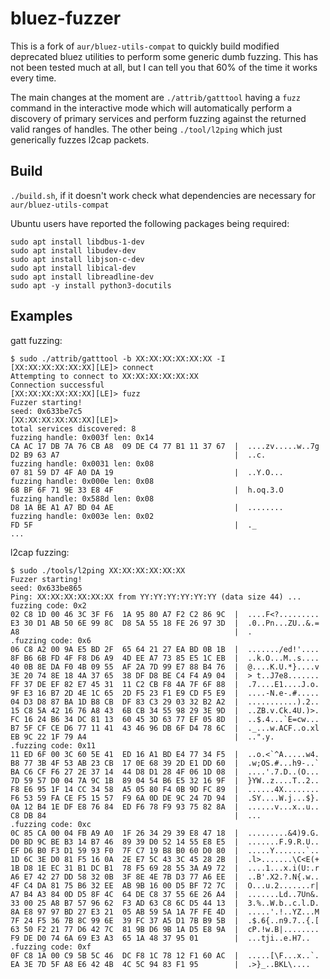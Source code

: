 # bluez-fuzzer

This is a fork of `aur/bluez-utils-compat` to quickly build modified deprecated bluez utilities to perform some generic dumb fuzzing. This has not been tested much at all, but I can tell you that 60% of the time it works every time.

The main changes at the moment are `./attrib/gatttool` having a `fuzz` command in the interactive mode which will automatically perform a discovery of primary services and perform fuzzing against the returned valid ranges of handles. The other being `./tool/l2ping` which just generically fuzzes l2cap packets. 

## Build

`./build.sh`, if it doesn't work check what dependencies are necessary for `aur/bluez-utils-compat`

Ubuntu users have reported the following packages being required:
```
sudo apt install libdbus-1-dev
sudo apt install libudev-dev
sudo apt install libjson-c-dev
sudo apt install libical-dev
sudo apt install libreadline-dev
sudo apt -y install python3-docutils
```

## Examples

gatt fuzzing:

```
$ sudo ./attrib/gatttool -b XX:XX:XX:XX:XX:XX -I
[XX:XX:XX:XX:XX:XX][LE]> connect
Attempting to connect to XX:XX:XX:XX:XX:XX
Connection successful
[XX:XX:XX:XX:XX:XX][LE]> fuzz
Fuzzer starting!
seed: 0x633be7c5
[XX:XX:XX:XX:XX:XX][LE]> 
total services discovered: 8
fuzzing handle: 0x003f len: 0x14
CA AC 17 DB 7A 76 CB A8  09 DE C4 77 B1 11 37 67  |  ....zv.....w..7g 
D2 B9 63 A7                                       |  ..c. 
fuzzing handle: 0x0031 len: 0x08
07 81 59 D7 4F A0 DA 19                           |  ..Y.O... 
fuzzing handle: 0x000e len: 0x08
68 BF 6F 71 9E 33 E8 4F                           |  h.oq.3.O 
fuzzing handle: 0x588d len: 0x08
D8 1A BE A1 A7 BD 04 AE                           |  ........ 
fuzzing handle: 0x003e len: 0x02
FD 5F                                             |  ._ 
...
```

l2cap fuzzing:

```
$ sudo ./tools/l2ping XX:XX:XX:XX:XX:XX
Fuzzer starting!
seed: 0x633be865
Ping: XX:XX:XX:XX:XX:XX from YY:YY:YY:YY:YY:YY (data size 44) ...
fuzzing code: 0x2
02 C8 1D 00 46 3C 3F F6  1A 95 80 A7 F2 C2 86 9C  |  ....F<?......... 
E3 30 D1 AB 50 6E 99 8C  D8 5A 55 18 FE 26 97 3D  |  .0..Pn...ZU..&.= 
A8                                                |  . 
.fuzzing code: 0x6
06 C8 A2 00 9A E5 BD 2F  65 64 21 27 EA BD 0B 1B  |  ......./ed!'.... 
8F B6 6B FD 4F F8 D6 A9  4D EE A7 73 85 E5 1C EB  |  ..k.O...M..s.... 
40 0B 8E DA F0 4B 09 55  AF 2A 7D 99 E7 88 B4 76  |  @....K.U.*}....v 
3E 20 74 8E 18 4A 37 65  38 DF D8 BE C4 F4 A9 04  |  > t..J7e8....... 
FF 37 DE EF 82 E7 45 31  11 C2 CB F8 4A 7F 6F 88  |  .7....E1....J.o. 
9F E3 16 B7 2D 4E 1C 65  2D F5 23 F1 E9 CD F5 E9  |  ....-N.e-.#..... 
04 D3 D8 87 BA 1D B8 CB  DF 83 C3 29 03 32 B2 A2  |  ...........).2.. 
15 C8 5A 42 16 76 A8 43  6B CB 34 55 98 29 3E 9D  |  ..ZB.v.Ck.4U.)>. 
FC 16 24 B6 34 DC 81 13  60 45 3D 63 77 EF 05 8D  |  ..$.4...`E=cw... 
B7 5F CF CE D6 77 11 41  43 46 96 DB 6F D4 78 6C  |  ._...w.ACF..o.xl 
EB 9C 22 1F 79 A4                                 |  ..".y. 
.fuzzing code: 0x11
11 ED 6F 00 3C 60 5E 41  ED 16 A1 BD E4 77 34 F5  |  ..o.<`^A.....w4. 
B8 77 3B 4F 53 AB 23 CB  17 0E 68 39 2D E1 DD 60  |  .w;OS.#...h9-..` 
BA C6 CF F6 27 2E 37 14  44 D8 D1 28 4F 06 1D 08  |  ....'.7.D..(O... 
7D 59 57 D0 04 7A 9C 1B  89 04 54 B6 E5 32 16 9F  |  }YW..z....T..2.. 
F8 E6 95 1F 14 CC 34 58  A5 05 80 F4 0B 9D FC 89  |  ......4X........ 
F6 53 59 FA CE F5 15 57  F9 6A 0D DE 9C 24 7D 94  |  .SY....W.j...$}. 
0A 12 B4 1E DF E8 76 84  ED F6 78 F9 93 75 82 8A  |  ......v...x..u.. 
C8 DB 84                                          |  ... 
.fuzzing code: 0xc
0C 85 CA 00 04 FB A9 A0  1F 26 34 29 39 E8 47 18  |  .........&4)9.G. 
D0 BD 9C BE B3 14 B7 46  89 39 D0 52 14 55 E8 E5  |  .......F.9.R.U.. 
EF D6 B0 F3 D1 59 93 F0  7F C7 19 B8 B0 60 D0 80  |  .....Y.......`.. 
1D 6C 3E D0 81 F5 16 0A  2E E7 5C 43 3C 45 28 2B  |  .l>.......\C<E(+ 
1B D8 1E EC 31 B1 DC B1  78 F5 69 28 55 3A A9 72  |  ....1...x.i(U:.r 
A6 E7 42 27 DD 58 32 0B  3F 8E 4E 7B D3 77 A6 EE  |  ..B'.X2.?.N{.w.. 
4F C4 DA 81 75 B6 32 EE  AB 9B 16 00 D5 BF 72 7C  |  O...u.2.......r| 
A7 B4 A3 84 0D D5 8F 4C  64 DE C8 37 55 6E 26 A4  |  .......Ld..7Un&. 
33 00 25 A8 B7 57 96 62  F3 AD 63 C8 6C D5 44 13  |  3.%..W.b..c.l.D. 
8A E8 97 97 BD 27 E3 21  05 AB 59 5A 1A 7F FE 4D  |  .....'.!..YZ...M 
7F 24 F5 36 7B 8C 99 6E  39 FC 37 A5 D1 7B B9 5B  |  .$.6{..n9.7..{.[ 
63 50 F2 21 77 D6 42 7C  81 9B D6 9B 1A D5 E8 9A  |  cP.!w.B|........ 
F9 DE D0 74 6A 69 E3 A3  65 1A 48 37 95 01        |  ...tji..e.H7.. 
.fuzzing code: 0xf
0F C8 1A 00 C9 5B 5C 46  DC F8 1C 78 12 F1 60 AC  |  .....[\F...x..`. 
EA 3E 7D 5F A8 E6 42 4B  4C 5C 94 83 F1 95        |  .>}_..BKL\.... 
```

